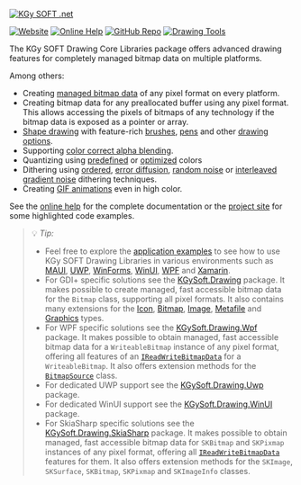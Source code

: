 ﻿[![KGy SOFT .net](https://user-images.githubusercontent.com/27336165/124292367-c93f3d00-db55-11eb-8003-6d943ee7d7fa.png)](https://kgysoft.net/drawing)

[![Website](https://img.shields.io/website/https/kgysoft.net/drawing.svg)](https://kgysoft.net/drawing) [![Online Help](https://img.shields.io/website/https/docs.kgysoft.net/drawing.svg?label=online%20help&up_message=available)](https://docs.kgysoft.net/drawing) [![GitHub Repo](https://img.shields.io/github/repo-size/koszeggy/KGySoft.Drawing.svg?label=github)](https://github.com/koszeggy/KGySoft.Drawing) [![Drawing Tools](https://img.shields.io/github/repo-size/koszeggy/KGySoft.Drawing.Tools.svg?label=Drawing%20Tools)](https://github.com/koszeggy/KGySoft.Drawing.Tools)

The KGy SOFT Drawing Core Libraries package offers advanced drawing features for completely managed bitmap data on multiple platforms.

Among others:
- Creating [managed bitmap data](http://docs.kgysoft.net/drawing/html/T_KGySoft_Drawing_Imaging_BitmapDataFactory.htm) of any pixel format on every platform.
- Creating bitmap data for any preallocated buffer using any pixel format. This allows accessing the pixels of bitmaps of any technology if the bitmap data is exposed as a pointer or array.
- [Shape drawing](https://docs.kgysoft.net/drawing/html/N_KGySoft_Drawing_Shapes.htm) with feature-rich [brushes](https://docs.kgysoft.net/drawing/html/T_KGySoft_Drawing_Shapes_Brush.htm), [pens](https://docs.kgysoft.net/drawing/html/T_KGySoft_Drawing_Shapes_Pen.htm) and other [drawing options](https://docs.kgysoft.net/drawing/html/T_KGySoft_Drawing_Shapes_DrawingOptions.htm).
- Supporting [color correct alpha blending](http://docs.kgysoft.net/drawing/html/T_KGySoft_Drawing_Imaging_WorkingColorSpace.htm).
- Quantizing using [predefined](https://docs.kgysoft.net/drawing/html/T_KGySoft_Drawing_Imaging_PredefinedColorsQuantizer.htm) or [optimized](https://docs.kgysoft.net/drawing/html/T_KGySoft_Drawing_Imaging_OptimizedPaletteQuantizer.htm) colors
- Dithering using [ordered](https://docs.kgysoft.net/drawing/html/T_KGySoft_Drawing_Imaging_OrderedDitherer.htm), [error diffusion](https://docs.kgysoft.net/drawing/html/T_KGySoft_Drawing_Imaging_ErrorDiffusionDitherer.htm), [random noise](https://docs.kgysoft.net/drawing/html/T_KGySoft_Drawing_Imaging_RandomNoiseDitherer.htm) or [interleaved gradient noise](https://docs.kgysoft.net/drawing/html/T_KGySoft_Drawing_Imaging_InterleavedGradientNoiseDitherer.htm) dithering techniques.
- Creating [GIF animations](https://docs.kgysoft.net/drawing/html/T_KGySoft_Drawing_Imaging_GifEncoder.htm) even in high color.

See the [online help](https://docs.kgysoft.net/drawing) for the complete documentation or the [project site](https://kgysoft.net/drawing) for some highlighted code examples.

> 💡 _Tip:_
> * Feel free to explore the [application examples](https://github.com/koszeggy/KGySoft.Drawing/tree/master/Examples) to see how to use KGy SOFT Drawing Libraries in various environments such as [MAUI](https://github.com/koszeggy/KGySoft.Drawing/tree/master/Examples/Maui), [UWP](https://github.com/koszeggy/KGySoft.Drawing/tree/master/Examples/Uwp), [WinForms](https://github.com/koszeggy/KGySoft.Drawing/tree/master/Examples/WinForms), [WinUI](https://github.com/koszeggy/KGySoft.Drawing/tree/master/Examples/WinUI), [WPF](https://github.com/koszeggy/KGySoft.Drawing/tree/master/Examples/Wpf) and [Xamarin](https://github.com/koszeggy/KGySoft.Drawing/tree/master/Examples/Xamarin).
> * For GDI+ specific solutions see the [KGySoft.Drawing](https://www.nuget.org/packages/KGySoft.Drawing/) package. It makes possible to create managed, fast accessible bitmap data for the `Bitmap` class, supporting all pixel formats. It also contains many extensions for the [Icon](https://docs.kgysoft.net/drawing/html/T_KGySoft_Drawing_IconExtensions.htm), [Bitmap](https://docs.kgysoft.net/drawing/html/T_KGySoft_Drawing_BitmapExtensions.htm), [Image](https://docs.kgysoft.net/drawing/html/T_KGySoft_Drawing_ImageExtensions.htm), [Metafile](https://docs.kgysoft.net/drawing/html/T_KGySoft_Drawing_MetafileExtensions.htm) and [Graphics](https://docs.kgysoft.net/drawing/html/T_KGySoft_Drawing_GraphicsExtensions.htm) types.
> * For WPF specific solutions see the [KGySoft.Drawing.Wpf](https://www.nuget.org/packages/KGySoft.Drawing.Wpf/) package. It makes possible to obtain managed, fast accessible bitmap data for a `WriteableBitmap` instance of any pixel format, offering all features of an [`IReadWriteBitmapData`](https://docs.kgysoft.net/drawing/html/T_KGySoft_Drawing_Imaging_IReadWriteBitmapData.htm) for a `WriteableBitmap`. It also offers extension methods for the [`BitmapSource`](https://docs.kgysoft.net/drawing/html/T_KGySoft_Drawing_Wpf_BitmapSourceExtensions.htm) class.
> * For dedicated UWP support see the [KGySoft.Drawing.Uwp](https://www.nuget.org/packages/KGySoft.Drawing.Uwp/) package.
> * For dedicated WinUI support see the [KGySoft.Drawing.WinUI](https://www.nuget.org/packages/KGySoft.Drawing.WinUI/) package.
> * For SkiaSharp specific solutions see the [KGySoft.Drawing.SkiaSharp](https://www.nuget.org/packages/KGySoft.Drawing.SkiaSharp/) package. It makes possible to obtain managed, fast accessible bitmap data for `SKBitmap` and `SKPixmap` instances of any pixel format, offering all [`IReadWriteBitmapData`](https://docs.kgysoft.net/drawing/html/T_KGySoft_Drawing_Imaging_IReadWriteBitmapData.htm) features for them. It also offers extension methods for the `SKImage`, `SKSurface`, `SKBitmap`, `SKPixmap` and `SKImageInfo` classes.
